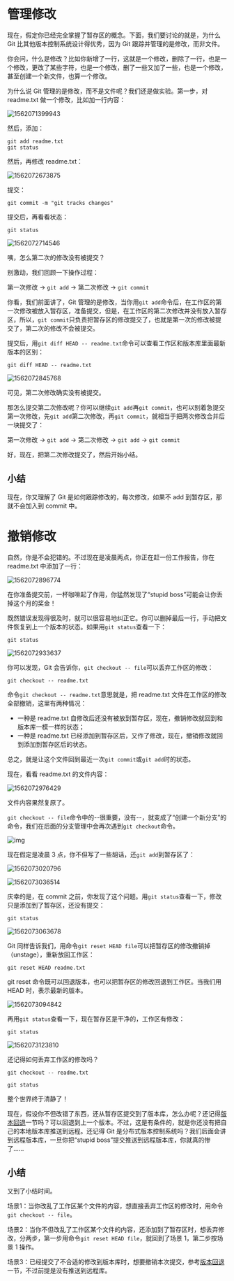 # 管理修改

 

现在，假定你已经完全掌握了暂存区的概念。下面，我们要讨论的就是，为什么 Git 比其他版本控制系统设计得优秀，因为 Git 跟踪并管理的是修改，而非文件。

 

你会问，什么是修改？比如你新增了一行，这就是一个修改，删除了一行，也是一个修改，更改了某些字符，也是一个修改，删了一些又加了一些，也是一个修改，甚至创建一个新文件，也算一个修改。

 

为什么说 Git 管理的是修改，而不是文件呢？我们还是做实验。第一步，对 readme.txt 做一个修改，比如加一行内容：

![1562071399943](.\Assert\1562071399943.png)

然后，添加：

 

```
git add readme.txt
git status
```

 

然后，再修改 readme.txt：

 ![1562072673875](.\Assert\1562072673875.png)

提交：

 

```
git commit -m "git tracks changes"
```

 

提交后，再看看状态：

 

```
git status
```

 ![1562072714546](.\Assert\1562072714546.png)

咦，怎么第二次的修改没有被提交？

 

别激动，我们回顾一下操作过程：

 

第一次修改 -> `git add` -> 第二次修改 -> `git commit`

 

你看，我们前面讲了，Git 管理的是修改，当你用`git add`命令后，在工作区的第一次修改被放入暂存区，准备提交，但是，在工作区的第二次修改并没有放入暂存区，所以，`git commit`只负责把暂存区的修改提交了，也就是第一次的修改被提交了，第二次的修改不会被提交。

 

提交后，用`git diff HEAD -- readme.txt`命令可以查看工作区和版本库里面最新版本的区别：

 

```
git diff HEAD -- readme.txt 
```

 ![1562072845768](C:\Users\Charl\AppData\Roaming\Typora\typora-user-images\1562072845768.png)

可见，第二次修改确实没有被提交。

那怎么提交第二次修改呢？你可以继续`git add`再`git commit`，也可以别着急提交第一次修改，先`git add`第二次修改，再`git commit`，就相当于把两次修改合并后一块提交了：

 

第一次修改 -> `git add` -> 第二次修改 -> `git add` -> `git commit`

 

好，现在，把第二次修改提交了，然后开始小结。

 

## 小结

 

现在，你又理解了 Git 是如何跟踪修改的，每次修改，如果不 add 到暂存区，那就不会加入到 commit 中。



# 撤销修改

 

自然，你是不会犯错的。不过现在是凌晨两点，你正在赶一份工作报告，你在 readme.txt 中添加了一行：

![1562072896774](.\Assert\1562072896774.png)

在你准备提交前，一杯咖啡起了作用，你猛然发现了“stupid boss”可能会让你丢掉这个月的奖金！

 

既然错误发现得很及时，就可以很容易地纠正它。你可以删掉最后一行，手动把文件恢复到上一个版本的状态。如果用`git status`查看一下：

 

```
git status
```

 ![1562072933637](.\Assert\1562072933637.png)

你可以发现，Git 会告诉你，`git checkout -- file`可以丢弃工作区的修改：

 

```
git checkout -- readme.txt
```

 

命令`git checkout -- readme.txt`意思就是，把 readme.txt 文件在工作区的修改全部撤销，这里有两种情况：

 

- 一种是 readme.txt 自修改后还没有被放到暂存区，现在，撤销修改就回到和版本库一模一样的状态；
- 一种是 readme.txt 已经添加到暂存区后，又作了修改，现在，撤销修改就回到添加到暂存区后的状态。

 

总之，就是让这个文件回到最近一次`git commit`或`git add`时的状态。

 

现在，看看 readme.txt 的文件内容：

 

 ![1562072976429](.\Assert\1562072976429.png)

文件内容果然复原了。

 

`git checkout -- file`命令中的--很重要，没有--，就变成了“创建一个新分支”的命令，我们在后面的分支管理中会再次遇到`git checkout`命令。

 

![img](http://wiki.jikexueyuan.com/project/git-tutorial/images/discard-changes-of-working-dir.gif)

 

现在假定是凌晨 3 点，你不但写了一些胡话，还`git add`到暂存区了：

 ![1562073020796](.\Assert\1562073020796.png)



 ![1562073036514](.\Assert\1562073036514.png)

庆幸的是，在 commit 之前，你发现了这个问题。用`git status`查看一下，修改只是添加到了暂存区，还没有提交：

 

```
git status
```

 ![1562073063678](.\Assert\1562073063678.png)

Git 同样告诉我们，用命令`git reset HEAD file`可以把暂存区的修改撤销掉（unstage），重新放回工作区：

 

```
git reset HEAD readme.txt
```

 

git reset 命令既可以回退版本，也可以把暂存区的修改回退到工作区。当我们用 HEAD 时，表示最新的版本。

 ![1562073094842](.\Assert\1562073094842.png)

再用`git status`查看一下，现在暂存区是干净的，工作区有修改：

 

```
git status
```

 ![1562073123810](.\Assert\1562073123810.png)

还记得如何丢弃工作区的修改吗？

 

```
git checkout -- readme.txt

git status
```

 

整个世界终于清静了！

 

现在，假设你不但改错了东西，还从暂存区提交到了版本库，怎么办呢？还记得[版本回退](http://wiki.jikexueyuan.com/project/git-tutorial/version-back.html)一节吗？可以回退到上一个版本。不过，这是有条件的，就是你还没有把自己的本地版本库推送到远程。还记得 Git 是分布式版本控制系统吗？我们后面会讲到远程版本库，一旦你把“stupid boss”提交推送到远程版本库，你就真的惨了……

 

## 小结

 

又到了小结时间。

 

场景1：当你改乱了工作区某个文件的内容，想直接丢弃工作区的修改时，用命令`git checkout -- file`。

 

场景2：当你不但改乱了工作区某个文件的内容，还添加到了暂存区时，想丢弃修改，分两步，第一步用命令`git reset HEAD file`，就回到了场景 1，第二步按场景 1 操作。

 

场景3：已经提交了不合适的修改到版本库时，想要撤销本次提交，参考[版本回退](http://wiki.jikexueyuan.com/project/git-tutorial/version-back.html)一节，不过前提是没有推送到远程库。